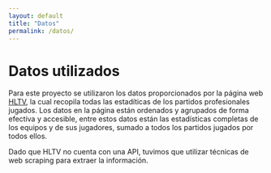 ```yaml
---
layout: default
title: "Datos"
permalink: /datos/
---
```


# Datos utilizados

Para este proyecto se utilizaron los datos proporcionados por la página web [HLTV](https://www.hltv.org), la cual recopila todas las estadíticas de los partidos profesionales jugados. Los datos en la página están ordenados y agrupados de forma efectiva y accesible, entre estos datos están las estadísticas completas de los equipos y de sus jugadores, sumado a todos los partidos jugados por todos ellos.

Dado que HLTV no cuenta con una API, tuvimos que utilizar técnicas de web scraping para extraer la información. 